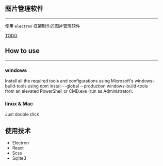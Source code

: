 ## 图片管理软件

---

使用 `electron` 框架制作的图片管理软件

[TODO](./TODO.MD)

## How to use

---

### windows 

Install all the required tools and configurations using Microsoft's windows-build-tools using npm install --global --production windows-build-tools from an elevated PowerShell or CMD.exe (run as Administrator).

### linux & Mac 
Just double click

## 使用技术

- Electron
- React
- Scss
- Sqlite3
